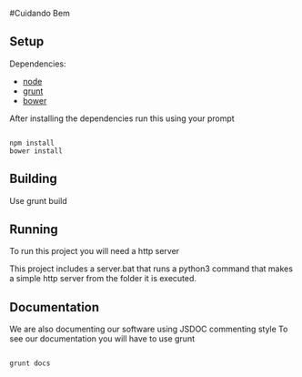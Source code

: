 #Cuidando Bem

## Setup

Dependencies:
* [node](http://nodejs.org/)
* [grunt](http://gruntjs.com/)
* [bower](http://bower.io/)

After installing the dependencies run this using your prompt

```

npm install
bower install

```

## Building

Use grunt build

## Running

To run this project you will need a http server

This project includes a server.bat that runs a python3 command that makes a simple http server from the folder it is executed.

## Documentation

We are also documenting our software using JSDOC commenting style
To see our documentation you will have to use grunt

```

grunt docs

```